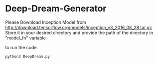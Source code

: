 # Deep-Dream-Generator
Please Download Inception Model from http://download.tensorflow.org/models/inception_v3_2016_08_28.tar.gz
Store it in your desired directory and provide the path of the directory in "model_fn" variable 

to run the code:
````
python3 DeepDream.py
````

